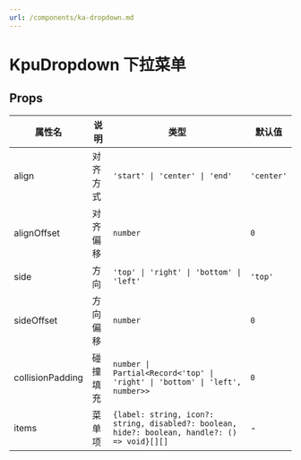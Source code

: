 ```yaml
---
url: /components/ka-dropdown.md
---
```

# KpuDropdown 下拉菜单

## Props

| 属性名           | 说明     | 类型                                                                                          | 默认值     |
| ---------------- | -------- | --------------------------------------------------------------------------------------------- | ---------- |
| align            | 对齐方式 | `'start' \| 'center' \| 'end'`                                                                | `'center'` |
| alignOffset      | 对齐偏移 | `number`                                                                                      | `0`        |
| side             | 方向     | `'top' \| 'right' \| 'bottom' \| 'left'`                                                      | `'top'`    |
| sideOffset       | 方向偏移 | `number`                                                                                      | `0`        |
| collisionPadding | 碰撞填充 | `number \| Partial<Record<'top' \| 'right' \| 'bottom' \| 'left', number>>`                   | `0`        |
| items            | 菜单项   | `{label: string, icon?: string, disabled?: boolean, hide?: boolean, handle?: () => void}[][]` | -          |
